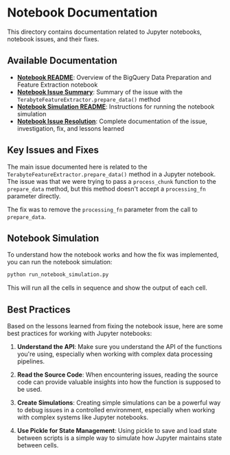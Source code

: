 # Notebook Documentation

This directory contains documentation related to Jupyter notebooks, notebook issues, and their fixes.

## Available Documentation

- [**Notebook README**](NOTEBOOK_README.md): Overview of the BigQuery Data Preparation and Feature Extraction notebook
- [**Notebook Issue Summary**](NOTEBOOK_ISSUE_SUMMARY.md): Summary of the issue with the `TerabyteFeatureExtractor.prepare_data()` method
- [**Notebook Simulation README**](NOTEBOOK_SIMULATION_README.md): Instructions for running the notebook simulation
- [**Notebook Issue Resolution**](notebook_issue_resolution.md): Complete documentation of the issue, investigation, fix, and lessons learned

## Key Issues and Fixes

The main issue documented here is related to the `TerabyteFeatureExtractor.prepare_data()` method in a Jupyter notebook. The issue was that we were trying to pass a `process_chunk` function to the `prepare_data` method, but this method doesn't accept a `processing_fn` parameter directly.

The fix was to remove the `processing_fn` parameter from the call to `prepare_data`.

## Notebook Simulation

To understand how the notebook works and how the fix was implemented, you can run the notebook simulation:

```bash
python run_notebook_simulation.py
```

This will run all the cells in sequence and show the output of each cell.

## Best Practices

Based on the lessons learned from fixing the notebook issue, here are some best practices for working with Jupyter notebooks:

1. **Understand the API**: Make sure you understand the API of the functions you're using, especially when working with complex data processing pipelines.

2. **Read the Source Code**: When encountering issues, reading the source code can provide valuable insights into how the function is supposed to be used.

3. **Create Simulations**: Creating simple simulations can be a powerful way to debug issues in a controlled environment, especially when working with complex systems like Jupyter notebooks.

4. **Use Pickle for State Management**: Using pickle to save and load state between scripts is a simple way to simulate how Jupyter maintains state between cells.
